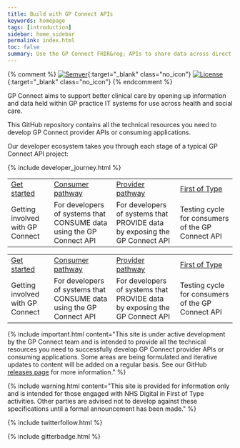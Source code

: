 ```yaml
---
title: Build with GP Connect APIs
keywords: homepage
tags: [introduction]
sidebar: home_sidebar
permalink: index.html
toc: false
summary: Use the GP Connect FHIR&reg; APIs to share data across direct care
---
```


{% comment %}
[![Semver](http://img.shields.io/badge/semver-2.0.0-yellow.svg)](http://semver.org/spec/v2.0.0.html){:target="_blank" class="no_icon"} [![License](http://img.shields.io/:license-apache2-blue.svg)](http://www.apache.org/licenses/LICENSE-2.0.html){:target="_blank" class="no_icon"} 
{% endcomment %}

GP Connect aims to support better clinical care by opening up information and data held within GP practice IT systems for use across health and social care.

This GitHub repository contains all the technical resources you need to develop GP Connect provider APIs or consuming applications.

Our developer ecosystem takes you through each stage of a typical GP Connect API project:

{% include developer_journey.html %}

<table>
  <tr>
    <td> <a href="overview_engage.html">Get started</a> </td>
    <td> <a href="consumer_pathway.html">Consumer pathway</a> </td>
    <td> <a href="provider_pathway.html">Provider pathway</a> </td>
    <td> <a href="overview_first_of_type.html">First of Type</a> </td>
  </tr>
  <tr>
    <td>Getting involved with GP Connect</td>
    <td>For developers of systems that CONSUME data using the GP Connect API</td>
    <td>For developers of systems that PROVIDE data by exposing the GP Connect API</td>
    <td>Testing cycle for consumers of the GP Connect API</td>
  </tr>
</table>

<table>
  <tr>
    <td> <a href="overview_engage.html">Get started</a> </th>
    <td> <a href="consumer_pathway.html">Consumer pathway</a> </th>
    <td> <a href="provider_pathway.html">Provider pathway</a> </th>
    <td> <a href="overview_first_of_type.html">First of Type</a> </th>
  </tr>
  <tr>
    <td>Getting involved with GP Connect</td>
    <td>For developers of systems that CONSUME data using the GP Connect API</td>
    <td>For developers of systems that PROVIDE data by exposing the GP Connect API</td>
    <td>Testing cycle for consumers of the GP Connect API</td>
  </tr>
</table>

{% include important.html content="This site is under active development by the GP Connect team and is intended to provide all the technical resources you need to successfully develop GP Connect provider APIs or consuming applications. Some areas are being formulated and iterative updates to content will be added on a regular basis. See our GitHub [releases page](https://github.com/nhsconnect/gpconnect/releases) for more information." %}

{% include warning.html content="This site is provided for information only and is intended for those engaged with NHS Digital in First of Type activities. Other parties are advised not to develop against these specifications until a formal announcement has been made." %}

{% include twitterfollow.html %}

{% include gitterbadge.html %}

